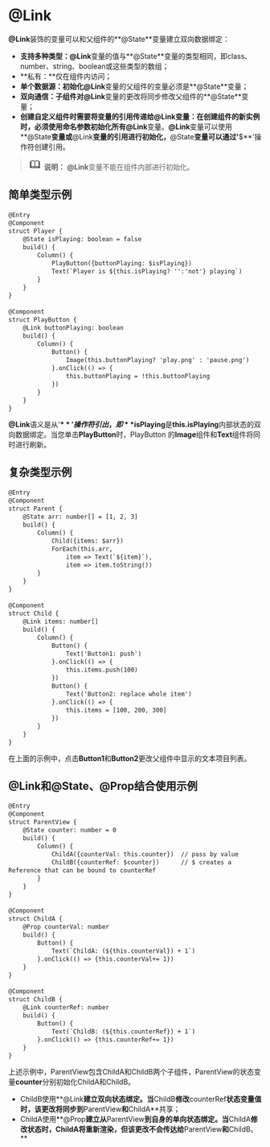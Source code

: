 # @Link<a name="ZH-CN_TOPIC_0000001110948894"></a>

**@Link**装饰的变量可以和父组件的**@State**变量建立双向数据绑定：

-   **支持多种类型：@Link**变量的值与**@State**变量的类型相同，即class、number、string、boolean或这些类型的数组；
-   **私有：**仅在组件内访问；
-   **单个数据源：**初始化**@Link**变量的父组件的变量必须是**@State**变量；
-   **双向通信：**子组件对**@Link**变量的更改将同步修改父组件的**@State**变量；
-   **创建自定义组件时需要将变量的引用传递给@Link变量：**在创建组件的新实例时，必须使用命名参数初始化所有**@Link**变量。**@Link**变量可以使用**@State**变量或**@Link**变量的引用进行初始化，**@State**变量可以通过'**$**'操作符创建引用。

>![icon-note.gif](public_sys-resources/icon-note.gif) **说明：** 
>**@Link**变量不能在组件内部进行初始化。

## 简单类型示例<a name="section19793192619582"></a>

```
@Entry
@Component
struct Player {
    @State isPlaying: boolean = false
    build() {
        Column() {
            PlayButton({buttonPlaying: $isPlaying})
            Text(`Player is ${this.isPlaying? '':'not'} playing`)
        }
    }
}

@Component
struct PlayButton {
    @Link buttonPlaying: boolean
    build() {
        Column() {
            Button() {
                Image(this.buttonPlaying? 'play.png' : 'pause.png')
            }.onClick(() => {
                this.buttonPlaying = !this.buttonPlaying
            })
        }
    }
}
```

**@Link**语义是从'**$**'操作符引出，即**$isPlaying**是**this.isPlaying**内部状态的双向数据绑定。当您单击**PlayButton**时，PlayButton 的**Image**组件和**Text**组件将同时进行刷新。

## 复杂类型示例<a name="section2921131712010"></a>

```
@Entry
@Component
struct Parent {
    @State arr: number[] = [1, 2, 3]
    build() {
        Column() {
            Child({items: $arr})
            ForEach(this.arr,
                item => Text(`${item}`),
                item => item.toString())
        }
    }
}

@Component
struct Child {
    @Link items: number[]
    build() {
        Column() {
            Button() {
                Text('Button1: push')
            }.onClick(() => {
                this.items.push(100)
            })
            Button() {
                Text('Button2: replace whole item')
            }.onClick(() => {
                this.items = [100, 200, 300]
            })
        }
    }
}
```

在上面的示例中，点击**Button1**和**Button2**更改父组件中显示的文本项目列表。

## @Link和@State、@Prop结合使用示例<a name="section17490315415"></a>

```
@Entry
@Component
struct ParentView {
    @State counter: number = 0
    build() {
        Column() {
            ChildA({counterVal: this.counter})  // pass by value
            ChildB({counterRef: $counter})      // $ creates a Reference that can be bound to counterRef
        }
    }
}

@Component
struct ChildA {
    @Prop counterVal: number
    build() {
        Button() {
            Text(`ChildA: (${this.counterVal}) + 1`)
        }.onClick(() => {this.counterVal+= 1})
    }
}

@Component
struct ChildB {
    @Link counterRef: number
    build() {
        Button() {
            Text(`ChildB: (${this.counterRef}) + 1`)
        }.onClick(() => {this.counterRef+= 1})
    }
}
```

上述示例中，ParentView包含ChildA和ChildB两个子组件，ParentView的状态变量**counter**分别初始化ChildA和ChildB。

-   ChildB使用**@Link**建立双向状态绑定。当**ChildB**修改**counterRef**状态变量值时，该更改将同步到**ParentView**和**ChildA**共享；
-   ChildA使用**@Prop**建立从**ParentView**到自身的单向状态绑定。当**ChildA**修改状态时，**ChildA**将重新渲染，但该更改不会传达给**ParentView**和**ChildB。**


